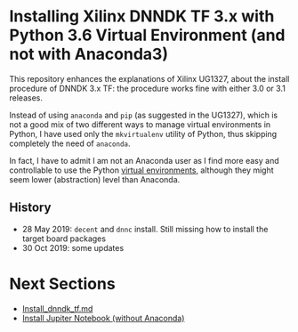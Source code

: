 # Installing Xilinx DNNDK TF 3.x with Python 3.6 Virtual Environment (and not with Anaconda3)

This repository enhances the explanations of Xilinx UG1327, about the install procedure of DNNDK 3.x TF: the procedure works fine with either 3.0 or 3.1 releases.

Instead of using ``anaconda`` and ``pip`` (as suggested in the UG1327), which is not a good mix of two different ways to manage virtual environments in Python, I have used only the ``mkvirtualenv`` utility of Python, thus skipping completely the need of ``anaconda``.

In fact, I have to admit I am not an Anaconda user as I find more easy and controllable to use the Python [virtual environments](https://docs.python-guide.org/dev/virtualenvs), although they might seem lower (abstraction) level than Anaconda.

## History
- 28 May 2019: ``decent`` and ``dnnc`` install. Still missing how to install the target board packages
- 30 Oct 2019: some updates

# Next Sections
- [Install_dnndk_tf.md](README/Install_dnndk_tf.md)
- [Install Jupiter Notebook (without Anaconda)](README/Appendix.md)
